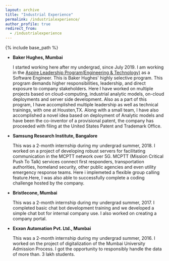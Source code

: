 ```yaml
---
layout: archive
title: "Industrial Experience"
permalink: /industrialexperience/
author_profile: true
redirect_from:
  - /industrialexperience
---
```


{% include base_path %}


* **Baker Hughes, Mumbai**

  I started working here after my undergrad, since July 2019. I am working in the [Aspire Leadership Program(Engineering & Technology)](https://careers.bakerhughes.com/global/en/aspire) as a Software Engineer. This is Baker Hughes' highly selective program. This program demands higher responsibilities, leadership, and direct exposure to company stakeholders. Here I have worked on multiple projects based on cloud-computing, industrial analytic models, on-cloud deployments and server side development. Also as a part of this program, I have accomplished multiple leadership as well as technical trainings, with one at Housten,TX. Along with a small team, I have also accomplished a novel idea based on deployment of Analytic models and have been the co-inventor of a provisional patent, the company has proceeded with filing at the United States Patent and Trademark Office.
  
* **Samsung Research Institute, Bangalore**

  This was a 2-month internship during my undergrad summer, 2018. I worked on a project of developing robust servers for facilitating communication in the MCPTT network over 5G. MCPTT (Mission Critical Push To Talk) services connect first responders, transportation authorities, homeland security, other public agencies and even utility emergency response teams. Here i implemeted a flexible group calling feature.Here, I was also able to successfully complete a coding challenge hosted by the company. 
  
* **Bristlecone, Mumbai**

  This was a 2-month internship during my undergrad summer, 2017. I completed basic chat bot development training and we developed a simple chat bot for internal company use. I also worked on creating a company portal.
  
* **Exxon Automation Pvt. Ltd., Mumbai**

  This was a 2-month internship during my undergrad summer, 2016. I worked on the project of digitalization of the Mumbai University Admission Process. I got the opportunity to responsibly handle the data of more than. 3 lakh students.
  
